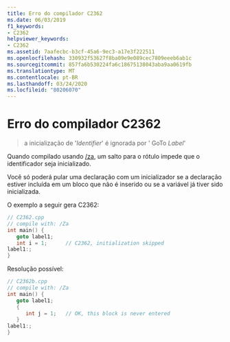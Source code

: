 ```yaml
---
title: Erro do compilador C2362
ms.date: 06/03/2019
f1_keywords:
- C2362
helpviewer_keywords:
- C2362
ms.assetid: 7aafecbc-b3cf-45a6-9ec3-a17e3f222511
ms.openlocfilehash: 330932f53627f8ba09e9e089cec7809eeeb6ab1c
ms.sourcegitcommit: 857fa6b530224fa6c18675138043aba9aa0619fb
ms.translationtype: MT
ms.contentlocale: pt-BR
ms.lasthandoff: 03/24/2020
ms.locfileid: "80206070"
---
```

# <a name="compiler-error-c2362"></a>Erro do compilador C2362

> a inicialização de '*Identifier*' é ignorada por ' GoTo *Label*'

Quando compilado usando [/za](../../build/reference/za-ze-disable-language-extensions.md), um salto para o rótulo impede que o identificador seja inicializado.

Você só poderá pular uma declaração com um inicializador se a declaração estiver incluída em um bloco que não é inserido ou se a variável já tiver sido inicializada.

O exemplo a seguir gera C2362:

```cpp
// C2362.cpp
// compile with: /Za
int main() {
   goto label1;
   int i = 1;      // C2362, initialization skipped
label1:;
}
```

Resolução possível:

```cpp
// C2362b.cpp
// compile with: /Za
int main() {
   goto label1;
   {
      int j = 1;   // OK, this block is never entered
   }
label1:;
}
```
